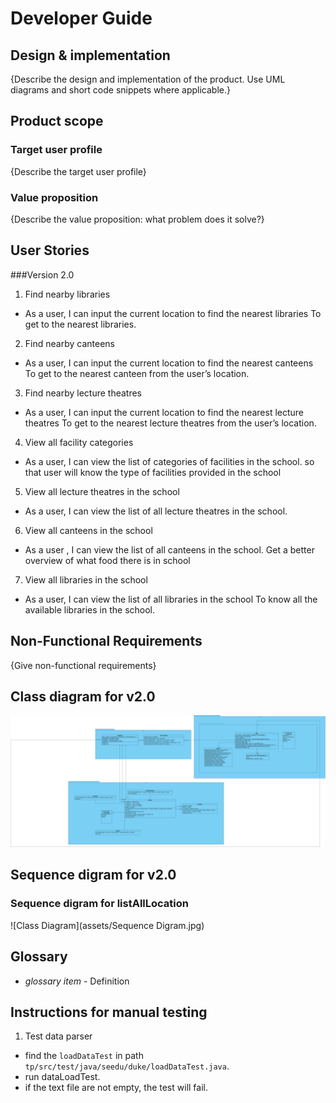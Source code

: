 # Developer Guide

## Design & implementation

{Describe the design and implementation of the product. Use UML diagrams and short code snippets where applicable.}


## Product scope
### Target user profile

{Describe the target user profile}

### Value proposition

{Describe the value proposition: what problem does it solve?}

## User Stories

###Version 2.0

1. Find nearby libraries
   
* As a user, I can input the current location to find the nearest libraries
To get to the nearest libraries.

2. Find nearby canteens

* As a user, I can input the current location to find the nearest canteens
To get to the nearest canteen from the user’s location.

3. Find nearby lecture theatres

* As a user, I can input the current location to find the nearest lecture theatres
  To get to the nearest lecture theatres from the user’s location.

4. View all facility categories

* As a user, I can view the list of categories of facilities in the school.
so that user will know the type of facilities provided in the school
  
5. View all lecture theatres in the school
* As a user, I can view the list of all lecture theatres in the school.

6. View all canteens in the school
* As a user , I can view the list of all canteens in the school.
Get a better overview of what food there is in school

7. View all libraries in the school
* As a user, I can view the list of all libraries in the school
To know all the available libraries  in the school.


## Non-Functional Requirements

{Give non-functional requirements}



## Class diagram for v2.0
![Class Diagram](assets/ClassDiagram.svg)

## Sequence digram for v2.0
### Sequence digram for listAllLocation
![Class Diagram](assets/Sequence Digram.jpg)


## Glossary

* *glossary item* - Definition

## Instructions for manual testing
1. Test data parser
* find the `loadDataTest` in path `tp/src/test/java/seedu/duke/loadDataTest.java`.
* run dataLoadTest.
* if the text file are not empty, the test will fail. 
